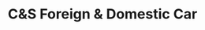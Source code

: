 ---
title: "C&S Foreign & Domestic Car"
url: /mamaroneck/cands-foreign-and-domestic-car/
shop: car repair
---